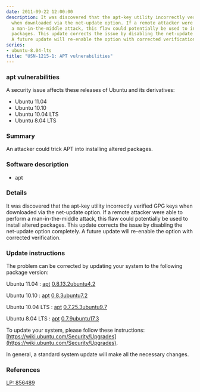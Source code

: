 ```yaml
---
date: 2011-09-22 12:00:00
description: It was discovered that the apt-key utility incorrectly verified GPG keys
  when downloaded via the net-update option. If a remote attacker were able to perform
  a man-in-the-middle attack, this flaw could potentially be used to install altered
  packages. This update corrects the issue by disabling the net-update option completely.
  A future update will re-enable the option with corrected verification.
series:
- ubuntu-8.04-lts
title: "USN-1215-1: APT vulnerabilities"
---
```


### apt vulnerabilities

A security issue affects these releases of Ubuntu and its derivatives:

* Ubuntu 11.04
* Ubuntu 10.10
* Ubuntu 10.04 LTS
* Ubuntu 8.04 LTS

### Summary

An attacker could trick APT into installing altered packages. 

### Software description

* apt 

### Details

It was discovered that the apt-key utility incorrectly verified GPG keys when downloaded via the net-update option. If a remote attacker were able to perform a man-in-the-middle attack, this flaw could potentially be used to install altered packages. This update corrects the issue by disabling the net-update option completely. A future update will re-enable the option with corrected verification. 

### Update instructions

The problem can be corrected by updating your system to the following package version:

Ubuntu 11.04
 : [apt](https://launchpad.net/ubuntu/+source/apt) <span> [0.8.13.2ubuntu4.2](https://launchpad.net/ubuntu/+source/apt/0.8.13.2ubuntu4.2) </span> 

Ubuntu 10.10
 : [apt](https://launchpad.net/ubuntu/+source/apt) <span> [0.8.3ubuntu7.2](https://launchpad.net/ubuntu/+source/apt/0.8.3ubuntu7.2) </span> 

Ubuntu 10.04 LTS
 : [apt](https://launchpad.net/ubuntu/+source/apt) <span> [0.7.25.3ubuntu9.7](https://launchpad.net/ubuntu/+source/apt/0.7.25.3ubuntu9.7) </span> 

Ubuntu 8.04 LTS
 : [apt](https://launchpad.net/ubuntu/+source/apt) <span> [0.7.9ubuntu17.3](https://launchpad.net/ubuntu/+source/apt/0.7.9ubuntu17.3) </span> 

To update your system, please follow these instructions: [https://wiki.ubuntu.com/Security/Upgrades](https://wiki.ubuntu.com/Security/Upgrades).

In general, a standard system update will make all the necessary changes. 

### References

 [LP: 856489](https://launchpad.net/bugs/856489)
